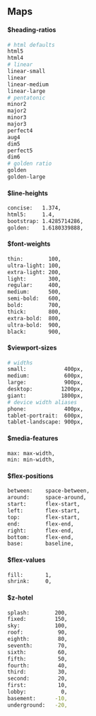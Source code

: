 ## Maps

#### $heading-ratios
```bash
# html defaults
html5
html4
# linear
linear-small
linear
linear-medium
linear-large
# pentatonic
minor2
major2
minor3
major3
perfect4
aug4
dim5
perfect5
dim6
# golden ratio
golden
golden-large
```

#### $line-heights
```bash
concise:   1.374,
html5:     1.4,
bootstrap: 1.4285714286,
golden:    1.6180339888,
```

#### $font-weights
```bash
thin:        100,
ultra-light: 100,
extra-light: 200,
light:       300,
regular:     400,
medium:      500,
semi-bold:   600,
bold:        700,
thick:       800,
extra-bold:  800,
ultra-bold:  900,
black:       900,
```

#### $viewport-sizes
```bash
# widths
small:            400px,
medium:           600px,
large:            900px,
desktop:         1200px,
giant:           1800px,
# device width aliases
phone:            400px,
tablet-portrait:  600px,
tablet-landscape: 900px,
```

#### $media-features
```bash
max: max-width,
min: min-width,
```

#### $flex-positions
```bash
between:    space-between,
around:     space-around,
start:      flex-start,
left:       flex-start,
top:        flex-start,
end:        flex-end,
right:      flex-end,
bottom:     flex-end,
base:       baseline,
```

#### $flex-values
```bash
fill:       1,
shrink:     0,
```

#### $z-hotel
```bash
splash:        200,
fixed:         150,
sky:           100,
roof:           90,
eighth:         80,
seventh:        70,
sixth:          60,
fifth:          50,
fourth:         40,
third:          30,
second:         20,
first:          10,
lobby:           0,
basement:      -10,
underground:   -20,
```
